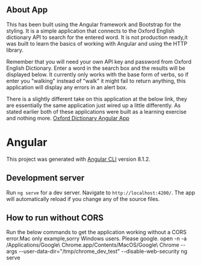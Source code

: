 ## About App

This has been built using the Angular framework and Bootstrap for the styling. It is a simple application that connects to the Oxford English dictionary API to search for the entered word. It is not production ready,it was built to learn the basics of working with Angular and using the HTTP library.

Remember that you will need your own API key and password from Oxford English Dictionary.
Enter a word in the search box and the results will be displayed below. It currently only works with the base form of verbs, so if enter you "walking" instead of "walk" it might fail to return anything, this application will display any errors in an alert box.

There is a slightly different take on this application at the below link, they are essentially the same application just wired up a little differently. As stated earlier both of these applications were built as a learning exercise and nothing more.
[Oxford Dictionary Angular App](https://github.com/aldersjus/oxford-dictionary-angular)

# Angular

This project was generated with [Angular CLI](https://github.com/angular/angular-cli) version 8.1.2.

## Development server

Run `ng serve` for a dev server. Navigate to `http://localhost:4200/`. The app will automatically reload if you change any of the source files.

## How to run without CORS

Run the below commands to get the application working without a CORS error.Mac only example,sorry Windows users. Please google.
open -n -a /Applications/Google\ Chrome.app/Contents/MacOS/Google\ Chrome --args --user-data-dir="/tmp/chrome_dev_test" --disable-web-security
ng serve
